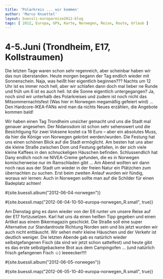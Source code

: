 ```yaml
---
title: 'Polarkreis ... wir kommen'
author: 'Marco Knuettel'
layout: buessli-europareise2012-blog
tags: [ 2012, Europa, GPX, Karte, Norwegen, Reise, Route, Urlaub ]
---
```

4-5.Juni (Trondheim, E17, Kollstraumen)
=======================================

Die letzten Tage waren schon sehr regenreich, aber scheinbar haben wir das nun überstanden. Heute 
morgen begann der Tag endlich wieder mit Sonnenschein. Naja, was heißt hier eigentlich beginnen??? 
Nachts um 12 Uhr ist es immer noch hell, aber wir schlafen dann doch mal lieber ne Runde und früh 
um 6 ist es auch hell. Ist die Sonne eigentlich untergegangen? Ja, noch sind wir unterhalb des 
Polarkreises und zudem ist noch nicht das Mitsommernachtsfest (Was hier in Norwegen megamäßig 
gefeiert wird) ... Den Hardcore-IKEA-FANs wird man da nichts Neues erzählen, die Angebote kommen bald!

Wir haben einen Tag Trondheim unsicher gemacht und uns die Stadt mal genauer angesehen. Der Nidarosdom 
ist schon sehr sehenswert und die Besichtigung für zwei Voksene kostet ca 16 Euro – aber ein absolutes 
Muss, da hier die Könige von Norwegen gekrönt werden/wurden. Die Festung hat uns einen schönen Blick auf 
die Stadt ermöglicht. Am besten hat uns aber die kleine Straße zwischen Dom und Festung gefallen, in der 
sich viele kleine Kaffees in den schnuckeligen Häuschen befinden. Schlussendlich hat Dany endlich noch ne 
NIVEA-Creme gefunden, die es in Norwegen komischerweise nur im Ramschladen gibt ... Am Abend wollten wir 
dann noch raus aus der Stadt um wieder in der freien Natur ein Plätzchen zum übernachten zu suchen. Erst 
beim zweiten Anlauf wurden wir fündig, woraus wir lernen: Auch in Norwegen sollte man auf die Schilder 
für einen Badeplatz achten!

#{site.buessli.album("2012-06-04-norwegen")}

#{site.buessli.map("2012-06-04-10-50-europa-norwegen_R.small", true)}

Am Dienstag ging es dann wieder von der E6 runter um unsere Reise auf der E17 fortzusetzen. Karl hat uns 
da einen heißen Tipp gegeben und einen Artikel aus einem Bikermagazin geschickt. Die Straße soll eine 
super Alternative zur Standardroute Richtung Norden sein und bis jetzt wurden wir auch nicht enttäuscht. 
Wir sehen mehr kleine Häuschen und der Verkehr ist deutlich weniger. Die letzten Abende gab es natürlich 
wieder selbstgefangenen Fisch (da sind wir jetzt schon sattelfest) und heute gibt es das erste selbstgebackene 
Brot aus dem Campingofen ... (und natürlich frisch gefangenen Fisch ☺) leeeecker!!!!

#{site.buessli.album("2012-06-05-norwegen")}

#{site.buessli.map("2012-06-05-10-40-europa-norwegen_R.small", true)}
